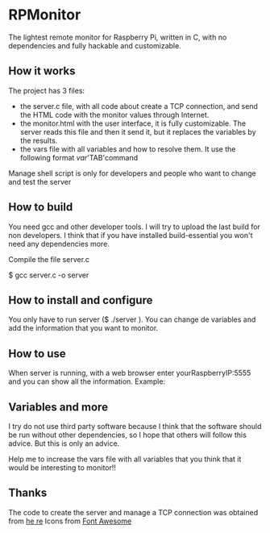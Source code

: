 # RPMonitor
The lightest remote monitor for Raspberry Pi, written in C, with no dependencies and fully hackable and customizable.

## How it works

The project has 3 files:
* the server.c file, with all code about create a TCP connection, and send the HTML code with the monitor values through Internet.
* the monitor.html with the user interface, it is fully customizable. The server reads this file and then it send it, but it replaces the variables by the results.
* the vars file with all variables and how to resolve them. It use the following format $var$'TAB'command

Manage shell script is only for developers and people who want to change and test the server

## How to build

You need gcc and other developer tools. I will try to upload the last build for non developers. I think that if you have installed build-essential you won't need any dependencies more.

Compile the file server.c

$ gcc server.c -o server

## How to install and configure

You only have to run server ($ ./server ). You can change de variables and add the information that you want to monitor.

## How to use

When server is running, with a web browser enter yourRaspberryIP:5555 and you can show all the information. Example:

## Variables and more

I try do not use third party software because I think that the software should be run without other dependencies, so I hope that others will follow this advice. But this is only an advice.

Help me to increase the vars file with all variables that you think that it would be interesting to monitor!!

## Thanks

The code to create the server and manage a TCP connection was obtained from [he
re](http://www.kumanov.com/docs/prog/Advanced%20Systems%20Programming%20And%20Real%20-%20Time%20Systems%20&%20Real-%20Time%20Operating%20Systems%20And%20Device%20Programming/RTGIF031.HTM)
Icons from [Font Awesome](http://fortawesome.github.io/Font-Awesome/)
